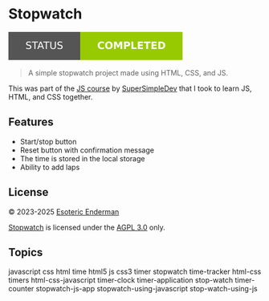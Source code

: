 # Stopwatch

[![Project Status: Completed](./images/badges/status.svg)](./)

> A simple stopwatch project made using HTML, CSS, and JS.

This was part of the [JS course](https://www.youtube.com/watch?v=SBmSRK3feww) by [SuperSimpleDev](https://www.youtube.com/@SuperSimpleDev) that I took to learn JS, HTML, and CSS together.

## Features

- Start/stop button
- Reset button with confirmation message
- The time is stored in the local storage
- Ability to add laps

## License

© 2023-2025 [Esoteric Enderman](https://enderman.dev)
 
[Stopwatch](./) is licensed under the [AGPL 3.0](./LICENSE) only.

## Topics

javascript css html time html5 js css3 timer stopwatch time-tracker html-css timers html-css-javascript timer-clock timer-application stop-watch timer-counter stopwatch-js-app stopwatch-using-javascript stop-watch-using-js
